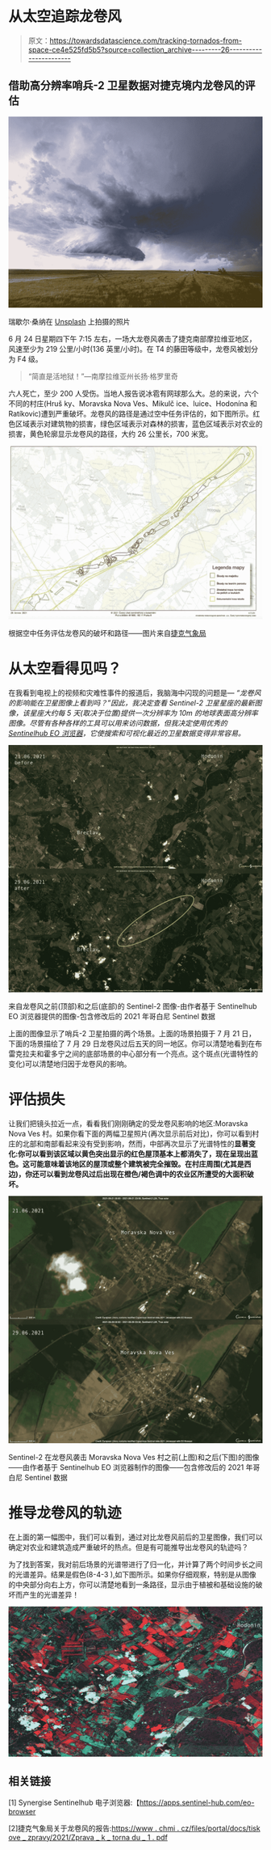 # 从太空追踪龙卷风

> 原文：<https://towardsdatascience.com/tracking-tornados-from-space-ce4e525fd5b5?source=collection_archive---------26----------------------->

## 借助高分辨率哨兵-2 卫星数据对捷克境内龙卷风的评估

![](img/2577c07a9f6ff2c6fdbbce2114e0360a.png)

瑞歇尔·桑纳在 [Unsplash](https://unsplash.com?utm_source=medium&utm_medium=referral) 上拍摄的照片

6 月 24 日星期四下午 7:15 左右，一场大龙卷风袭击了捷克南部摩拉维亚地区，风速至少为 219 公里/小时(136 英里/小时)。在 T4 的藤田等级中，龙卷风被划分为 F4 级。

> “简直是活地狱！”—南摩拉维亚州长扬·格罗里奇

六人死亡，至少 200 人受伤。当地人报告说冰雹有网球那么大。总的来说，六个不同的村庄(Hruš ky、Moravska Nova Ves、Mikulč ice、luice、Hodonína 和 Ratíkovic)遭到严重破坏。龙卷风的路径是通过空中任务评估的，如下图所示。红色区域表示对建筑物的损害，绿色区域表示对森林的损害，蓝色区域表示对农业的损害，黄色轮廓显示龙卷风的路径，大约 26 公里长，700 米宽。

![](img/133fae6cf898556db41248cfcae92cc5.png)

根据空中任务评估龙卷风的破坏和路径——图片来自[捷克气象局](https://www.chmi.cz/files/portal/docs/tiskove_zpravy/2021/Zprava_k_tornadu_1.pdf)

# 从太空看得见吗？

在我看到电视上的视频和灾难性事件的报道后，我脑海中闪现的问题是— *“龙卷风的影响能在卫星图像上看到吗？”因此，我决定查看 Sentinel-2 卫星星座的最新图像，该星座大约每 5 天(取决于位置)提供一次分辨率为 10m 的地球表面高分辨率图像。尽管有各种各样的工具可以用来访问数据，但我决定使用优秀的 [Sentinelhub EO 浏览器](https://apps.sentinel-hub.com/eo-browser/)，它使搜索和可视化最近的卫星数据变得非常容易。*

![](img/d76bf88e6ce0b4a67c1c826763b71a41.png)

来自龙卷风之前(顶部)和之后(底部)的 Sentinel-2 图像-由作者基于 Sentinelhub EO 浏览器提供的图像-包含修改后的 2021 年哥白尼 Sentinel 数据

上面的图像显示了哨兵-2 卫星拍摄的两个场景。上面的场景拍摄于 7 月 21 日，下面的场景描绘了 7 月 29 日龙卷风过后五天的同一地区。你可以清楚地看到在布雷克拉夫和霍多宁之间的底部场景的中心部分有一个亮点。这个斑点(光谱特性的变化)可以清楚地归因于龙卷风的影响。

# 评估损失

让我们把镜头拉近一点，看看我们刚刚确定的受龙卷风影响的地区:Moravska Nova Ves 村。如果你看下面的两幅卫星照片(再次显示前后对比)，你可以看到村庄的北部和南部看起来没有受到影响，然而，中部再次显示了光谱特性的**显著变化:你可以看到该区域以黄色突出显示的红色屋顶基本上都消失了，现在呈现出蓝色。这可能意味着该地区的屋顶或整个建筑被完全摧毁。在村庄周围(尤其是西边)，你还可以看到龙卷风过后出现在橙色/褐色调中的农业区所遭受的大面积破坏。**

![](img/3cec2d83aa77489eb3bb772aa38fca08.png)

Sentinel-2 在龙卷风袭击 Moravska Nova Ves 村之前(上图)和之后(下图)的图像——由作者基于 Sentinelhub EO 浏览器制作的图像——包含修改后的 2021 年哥白尼 Sentinel 数据

# 推导龙卷风的轨迹

在上面的第一幅图中，我们可以看到，通过对比龙卷风前后的卫星图像，我们可以确定对农业和建筑造成严重破坏的热点。但是有可能推导出龙卷风的轨迹吗？

为了找到答案，我对前后场景的光谱带进行了归一化，并计算了两个时间步长之间的光谱差异。结果是假色(8-4-3 ),如下图所示。如果你仔细观察，特别是从图像的中央部分向右上方，你可以清楚地看到一条路径，显示由于植被和基础设施的破坏而产生的光谱差异！

![](img/7754c144302d3fd248a8a8582e13115c.png)

## 相关链接

[1] Synergise Sentinelhub 电子浏览器:【https://apps.sentinel-hub.com/eo-browser 

[2]捷克气象局关于龙卷风的报告:[https://www . chmi . cz/files/portal/docs/tisk ove _ zpravy/2021/Zprava _ k _ torna du _ 1 . pdf](https://www.chmi.cz/files/portal/docs/tiskove_zpravy/2021/Zprava_k_tornadu_1.pdf)